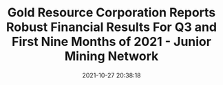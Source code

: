 ---
"title": "Gold Resource Corporation Reports Robust Financial Results For Q3 and First Nine Months of 2021 - Junior Mining Network"
"date": "2021-10-27 20:38:18"
"feed_name": "GOOGLENEWSMINING"
"feed_website": "https://news.google.com/search?q=mining%2Bincident&hl=en-US&gl=US&ceid=US:en"
"feed_rss": "https://news.google.com/rss/search?q=mining%2Bincident&hl=en-US&gl=US&ceid=US:en"
"link": "https://www.juniorminingnetwork.com/junior-miner-news/press-releases/1486-nysemkt/goro/109278-gold-resource-corporation-reports-robust-financial-results-for-q3-and-first-nine-months-of-2021.html"
"source": "{'href': 'https://www.juniorminingnetwork.com', 'title': 'Junior Mining Network'}"
"file": "_posts/2021-1-1-ac8f93dca0f6c70c772b957fa92d7e00098d21ec.md"
"accident": "0"
"drilling": "0"
"dead": "0"
"injured": "0"
"arrested": "0"
"place": "unknown place"
"where": "unknown site"
"causes": "unknown"
"place_uri": "unknown place"
---